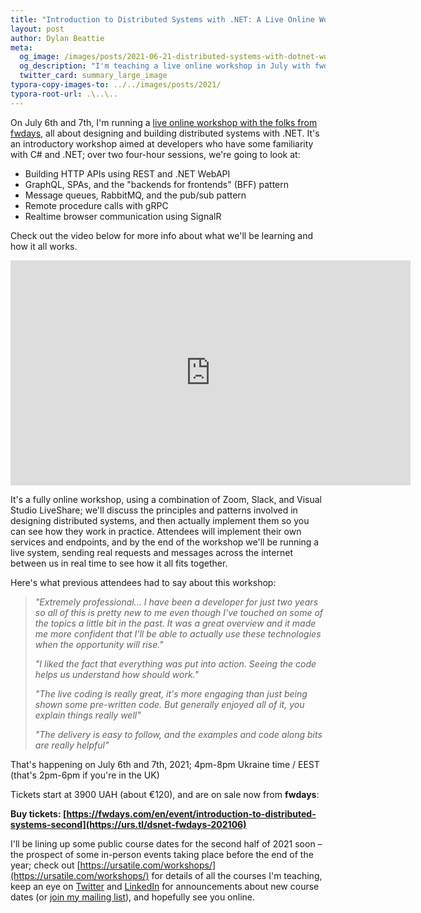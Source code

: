 ```yaml
---
title: "Introduction to Distributed Systems with .NET: A Live Online Workshop with fwdays"
layout: post
author: Dylan Beattie
meta:
  og_image: /images/posts/2021-06-21-distributed-systems-with-dotnet-workshop.jpg
  og_description: "I'm teaching a live online workshop in July with fwdays, all about designing distributed systems with .NET"
  twitter_card: summary_large_image
typora-copy-images-to: ../../images/posts/2021/
typora-root-url: .\..\..
---
```


On July 6th and 7th, I'm running a [live online workshop with the folks from fwdays](https://urs.tl/dsnet-fwdays-202106), all about designing and building distributed systems with .NET. It's an introductory workshop aimed at developers who have some familiarity with C# and .NET; over two four-hour sessions, we're going to look at:

* Building HTTP APIs using REST and .NET WebAPI
* GraphQL, SPAs, and the "backends for frontends" (BFF) pattern
* Message queues, RabbitMQ, and the pub/sub pattern
* Remote procedure calls with gRPC
* Realtime browser communication using SignalR

Check out the video below for more info about what we'll be learning and how it all works.

<iframe width="640" height="360" src="https://www.youtube.com/embed/syRFvVt6k8Y" title="YouTube video player" frameborder="0" allow="accelerometer; autoplay; clipboard-write; encrypted-media; gyroscope; picture-in-picture" allowfullscreen></iframe>

It's a fully online workshop, using a combination of Zoom, Slack, and Visual Studio LiveShare; we'll discuss the principles and patterns involved in designing distributed systems, and then actually implement them so you can see how they work in practice. Attendees will implement their own services and endpoints, and by the end of the workshop we'll be running a live system, sending real requests and messages across the internet between us in real time to see how it all fits together.

Here's what previous attendees had to say about this workshop:

> *"Extremely professional... I have been a developer for just two years so all of this is pretty new to me even though I've touched on some of the topics a little bit in the past. It was a great overview and it made me more confident that I'll be able to actually use these technologies when the opportunity will rise."*
>
> *"I liked the fact that everything was put into action. Seeing the code helps us understand how should work."*
>
> *"The live coding is really great, it's more engaging than just being shown some pre-written code. But generally enjoyed all of it, you explain things really well"*
>
> *"The delivery is easy to follow, and the examples and code along bits are really helpful"*

That's happening on July 6th and 7th, 2021; 4pm-8pm Ukraine time / EEST (that's 2pm-6pm if you're in the UK)

Tickets start at 3900 UAH (about €120), and are on sale now from **fwdays**:

**Buy tickets: [https://fwdays.com/en/event/introduction-to-distributed-systems-second](https://urs.tl/dsnet-fwdays-202106)**

I'll be lining up some public course dates for the second half of 2021 soon – the prospect of some in-person events taking place before the end of the year; check out [https://ursatile.com/workshops/](https://ursatile.com/workshops/) for details of all the courses I'm teaching, keep an eye on [Twitter](https://twitter.com/ursatile) and [LinkedIn](https://linkedin.com/company/ursatile) for announcements about new course dates (or [join my mailing list](https://ursatile.com/contact)), and hopefully see you online.
